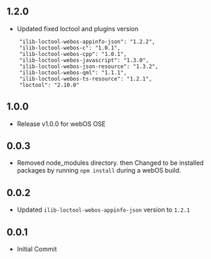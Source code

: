 ## 1.2.0
* Updated fixed loctool and plugins version
~~~
	"ilib-loctool-webos-appinfo-json": "1.2.2",
	"ilib-loctool-webos-c": "1.0.1",
	"ilib-loctool-webos-cpp": "1.0.1",
	"ilib-loctool-webos-javascript": "1.3.0",
	"ilib-loctool-webos-json-resource": "1.3.2",
	"ilib-loctool-webos-qml": "1.1.1",
	"ilib-loctool-webos-ts-resource": "1.2.1",
	"loctool": "2.10.0"
~~~

## 1.0.0
* Release v1.0.0 for webOS OSE

## 0.0.3
* Removed node_modules directory. then Changed to be installed packages by running `npm install` during a webOS build.

## 0.0.2
* Updated `ilib-loctool-webos-appinfo-json` version to `1.2.1`

## 0.0.1
* Initial Commit
